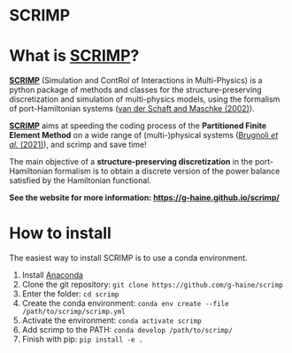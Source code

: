 SCRIMP
======

# What is [SCRIMP](https://g-haine.github.io/scrimp/)?

**[SCRIMP](https://g-haine.github.io/scrimp/)** (Simulation and ContRol of Interactions in Multi-Physics) is a python package of methods and classes for the structure-preserving discretization and simulation of multi-physics models, using the formalism of port-Hamiltonian systems ([van der Schaft and Maschke (2002)](https://doi.org/10.1016/S0393-0440(01)00083-3)). 

**[SCRIMP](https://g-haine.github.io/scrimp/)** aims at speeding the coding process of the **Partitioned Finite Element Method** on a wide range of (multi-)physical systems ([Brugnoli *et al.* (2021)](https://doi.org/10.4236/jamp.2021.96088)), and scrimp and save time!

The main objective of a **structure-preserving discretization** in the port-Hamiltonian formalism is to obtain a discrete version of the power balance satisfied by the Hamiltonian functional.

**See the website for more information: https://g-haine.github.io/scrimp/**

# How to install
The easiest way to install SCRIMP is to use a conda environment.

1. Install <a href="https://docs.anaconda.com/free/anaconda/install/index.html"> Anaconda</a>
2. Clone the git repository: ```git clone https://github.com/g-haine/scrimp```
3. Enter the folder: ```cd scrimp```
4. Create the conda environment:  ```conda env create --file /path/to/scrimp/scrimp.yml```
5. Activate the environment:  ```conda activate scrimp```
6. Add scrimp to the PATH: ```conda develop /path/to/scrimp/```
7. Finish with pip: ```pip install -e .```
